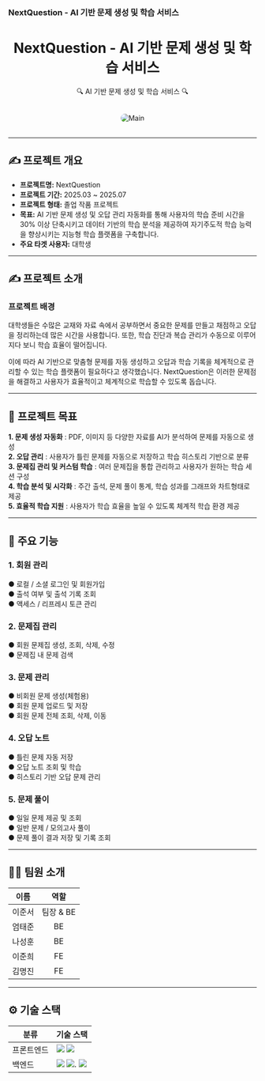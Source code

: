 ### NextQuestion - AI 기반 문제 생성 및 학습 서비스

<div align="center">
  <h1>NextQuestion - AI 기반 문제 생성 및 학습 서비스
</h1>
  <p>🔍 AI 기반 문제 생성 및 학습 서비스 🔍</p>
</div>

<br/>

<div align="center">
  <img src="./assets/Main.png" alt="Main" style="border-radius: 10px;"/>
</div>

<br/>

---

## ✍️ 프로젝트 개요

- **프로젝트명:** NextQuestion
- **프로젝트 기간:** 2025.03 ~ 2025.07
- **프로젝트 형태:** 졸업 작품 프로젝트
- **목표:** AI 기반 문제 생성 및 오답 관리 자동화를 통해 사용자의 학습 준비 시간을 30% 이상 단축시키고 데이터 기반의 학습 분석을 제공하여 자기주도적 학습 능력을 향상시키는 지능형 학습 플랫폼을 구축합니다.
- **주요 타겟 사용자:** 대학생 

---

## ✍️ 프로젝트 소개

### 프로젝트 배경

대학생들은 수많은 교재와 자료 속에서 공부하면서 중요한 문제를 만들고 채점하고 오답을 정리하는데 많은 시간을 사용합니다.
또한, 학습 진단과 복습 관리가 수동으로 이루어지다 보니 학습 효율이 떨어집니다.

이에 따라 AI 기반으로 맞춤형 문제를 자동 생성하고 오답과 학습 기록을 체계적으로 관리할 수 있는 학습 플랫폼이 필요하다고 생각했습니다.
NextQuestion은 이러한 문제점을 해결하고 사용자가 효율적이고 체계적으로 학습할 수 있도록 돕습니다.

---

## 🚀 프로젝트 목표

**1. 문제 생성 자동화** : PDF, 이미지 등 다양한 자료를 AI가 분석하여 문제를 자동으로 생성<br/>
**2. 오답 관리** : 사용자가 틀린 문제를 자동으로 저장하고 학습 히스토리 기반으로 분류<br/>
**3. 문제집 관리 및 커스텀 학습** : 여러 문제집을 통합 관리하고 사용자가 원하는 학습 세션 구성<br/>
**4. 학습 분석 및 시각화** : 주간 출석, 문제 풀이 통계, 학습 성과를 그래프와 차트형태로 제공<br/>
**5. 효율적 학습 지원** : 사용자가 학습 효율을 높일 수 있도록 체계적 학습 환경 제공<br/>

---

## 📌 주요 기능

### **1. 회원 관리**

● 로컬 / 소셜 로그인 및 회원가입<br/>
● 출석 여부 및 출석 기록 조회<br/>
● 액세스 / 리프레시 토큰 관리<br/>

### **2. 문제집 관리**

● 회원 문제집 생성, 조회, 삭제, 수정<br/>
● 문제집 내 문제 검색<br/>

### **3. 문제 관리**

● 비회원 문제 생성(체험용)<br/>
● 회원 문제 업로드 및 저장<br/>
● 회원 문제 전체 조회, 삭제, 이동<br/>

### **4. 오답 노트**

● 틀린 문제 자동 저장<br/>
● 오답 노트 조회 및 학습<br/>
● 히스토리 기반 오답 문제 관리<br/>

### **5. 문제 풀이**

● 일일 문제 제공 및 조회<br/>
● 일반 문제 / 모의고사 풀이<br/>
● 문제 풀이 결과 저장 및 기록 조회<br/>

---

## 🧑‍💻 팀원 소개

| **이름**    | **역할**        | 
|:-----------:|:---------------:|
| 이준서      | 팀장 & BE    | 
| 엄태준      | BE           | 
| 나성훈      | BE           | 
| 이준희      | FE           | 
| 김명진      | FE           | 

---

## ⚙️ 기술 스택

<table>
  <thead>
    <tr>
      <th>분류</th>
      <th>기술 스택</th>
    </tr>
  </thead>
  <tbody>
    <tr>
      <td>프론트엔드</td>
      <td>
        <img src="https://img.shields.io/badge/React-61DAFB?style=flat&logo=react&logoColor=white"/>
        <img src="https://img.shields.io/badge/TypeScript-3178C6?style=flat&logo=typescript&logoColor=white"/>
      </td>
    </tr>
    <tr>
      <td>백엔드</td>
      <td>
        <img src="https://img.shields.io/badge/Java-007396?style=flat&logo=java&logoColor=white"/>
        <img src="https://img.shields.io/badge/SpringBoot-6DB33F?style=flat&logo=springboot&logoColor=white"/>.
        <img src="https://img.shields.io/badge/MySQL-4479A1?style=flat&logo=mysql&logoColor=white"/>
      </td>
    </tr>
  </tbody>
</table>
